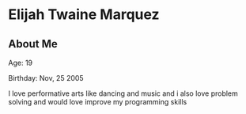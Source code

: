 # Elijah Twaine Marquez

## About Me
Age: 19

Birthday: Nov, 25 2005


I love performative arts like dancing and music and i also love problem solving and would love improve my programming skills
